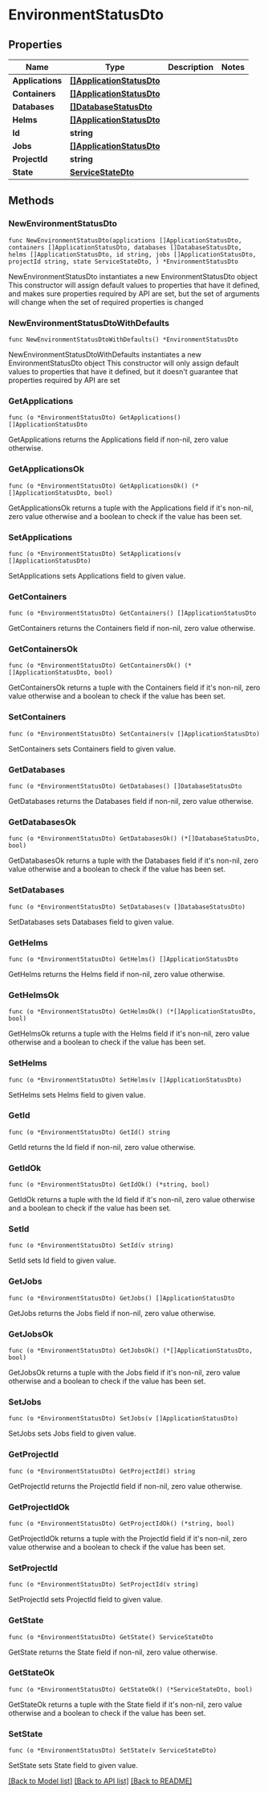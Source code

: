 # EnvironmentStatusDto

## Properties

Name | Type | Description | Notes
------------ | ------------- | ------------- | -------------
**Applications** | [**[]ApplicationStatusDto**](ApplicationStatusDto.md) |  | 
**Containers** | [**[]ApplicationStatusDto**](ApplicationStatusDto.md) |  | 
**Databases** | [**[]DatabaseStatusDto**](DatabaseStatusDto.md) |  | 
**Helms** | [**[]ApplicationStatusDto**](ApplicationStatusDto.md) |  | 
**Id** | **string** |  | 
**Jobs** | [**[]ApplicationStatusDto**](ApplicationStatusDto.md) |  | 
**ProjectId** | **string** |  | 
**State** | [**ServiceStateDto**](ServiceStateDto.md) |  | 

## Methods

### NewEnvironmentStatusDto

`func NewEnvironmentStatusDto(applications []ApplicationStatusDto, containers []ApplicationStatusDto, databases []DatabaseStatusDto, helms []ApplicationStatusDto, id string, jobs []ApplicationStatusDto, projectId string, state ServiceStateDto, ) *EnvironmentStatusDto`

NewEnvironmentStatusDto instantiates a new EnvironmentStatusDto object
This constructor will assign default values to properties that have it defined,
and makes sure properties required by API are set, but the set of arguments
will change when the set of required properties is changed

### NewEnvironmentStatusDtoWithDefaults

`func NewEnvironmentStatusDtoWithDefaults() *EnvironmentStatusDto`

NewEnvironmentStatusDtoWithDefaults instantiates a new EnvironmentStatusDto object
This constructor will only assign default values to properties that have it defined,
but it doesn't guarantee that properties required by API are set

### GetApplications

`func (o *EnvironmentStatusDto) GetApplications() []ApplicationStatusDto`

GetApplications returns the Applications field if non-nil, zero value otherwise.

### GetApplicationsOk

`func (o *EnvironmentStatusDto) GetApplicationsOk() (*[]ApplicationStatusDto, bool)`

GetApplicationsOk returns a tuple with the Applications field if it's non-nil, zero value otherwise
and a boolean to check if the value has been set.

### SetApplications

`func (o *EnvironmentStatusDto) SetApplications(v []ApplicationStatusDto)`

SetApplications sets Applications field to given value.


### GetContainers

`func (o *EnvironmentStatusDto) GetContainers() []ApplicationStatusDto`

GetContainers returns the Containers field if non-nil, zero value otherwise.

### GetContainersOk

`func (o *EnvironmentStatusDto) GetContainersOk() (*[]ApplicationStatusDto, bool)`

GetContainersOk returns a tuple with the Containers field if it's non-nil, zero value otherwise
and a boolean to check if the value has been set.

### SetContainers

`func (o *EnvironmentStatusDto) SetContainers(v []ApplicationStatusDto)`

SetContainers sets Containers field to given value.


### GetDatabases

`func (o *EnvironmentStatusDto) GetDatabases() []DatabaseStatusDto`

GetDatabases returns the Databases field if non-nil, zero value otherwise.

### GetDatabasesOk

`func (o *EnvironmentStatusDto) GetDatabasesOk() (*[]DatabaseStatusDto, bool)`

GetDatabasesOk returns a tuple with the Databases field if it's non-nil, zero value otherwise
and a boolean to check if the value has been set.

### SetDatabases

`func (o *EnvironmentStatusDto) SetDatabases(v []DatabaseStatusDto)`

SetDatabases sets Databases field to given value.


### GetHelms

`func (o *EnvironmentStatusDto) GetHelms() []ApplicationStatusDto`

GetHelms returns the Helms field if non-nil, zero value otherwise.

### GetHelmsOk

`func (o *EnvironmentStatusDto) GetHelmsOk() (*[]ApplicationStatusDto, bool)`

GetHelmsOk returns a tuple with the Helms field if it's non-nil, zero value otherwise
and a boolean to check if the value has been set.

### SetHelms

`func (o *EnvironmentStatusDto) SetHelms(v []ApplicationStatusDto)`

SetHelms sets Helms field to given value.


### GetId

`func (o *EnvironmentStatusDto) GetId() string`

GetId returns the Id field if non-nil, zero value otherwise.

### GetIdOk

`func (o *EnvironmentStatusDto) GetIdOk() (*string, bool)`

GetIdOk returns a tuple with the Id field if it's non-nil, zero value otherwise
and a boolean to check if the value has been set.

### SetId

`func (o *EnvironmentStatusDto) SetId(v string)`

SetId sets Id field to given value.


### GetJobs

`func (o *EnvironmentStatusDto) GetJobs() []ApplicationStatusDto`

GetJobs returns the Jobs field if non-nil, zero value otherwise.

### GetJobsOk

`func (o *EnvironmentStatusDto) GetJobsOk() (*[]ApplicationStatusDto, bool)`

GetJobsOk returns a tuple with the Jobs field if it's non-nil, zero value otherwise
and a boolean to check if the value has been set.

### SetJobs

`func (o *EnvironmentStatusDto) SetJobs(v []ApplicationStatusDto)`

SetJobs sets Jobs field to given value.


### GetProjectId

`func (o *EnvironmentStatusDto) GetProjectId() string`

GetProjectId returns the ProjectId field if non-nil, zero value otherwise.

### GetProjectIdOk

`func (o *EnvironmentStatusDto) GetProjectIdOk() (*string, bool)`

GetProjectIdOk returns a tuple with the ProjectId field if it's non-nil, zero value otherwise
and a boolean to check if the value has been set.

### SetProjectId

`func (o *EnvironmentStatusDto) SetProjectId(v string)`

SetProjectId sets ProjectId field to given value.


### GetState

`func (o *EnvironmentStatusDto) GetState() ServiceStateDto`

GetState returns the State field if non-nil, zero value otherwise.

### GetStateOk

`func (o *EnvironmentStatusDto) GetStateOk() (*ServiceStateDto, bool)`

GetStateOk returns a tuple with the State field if it's non-nil, zero value otherwise
and a boolean to check if the value has been set.

### SetState

`func (o *EnvironmentStatusDto) SetState(v ServiceStateDto)`

SetState sets State field to given value.



[[Back to Model list]](../README.md#documentation-for-models) [[Back to API list]](../README.md#documentation-for-api-endpoints) [[Back to README]](../README.md)


